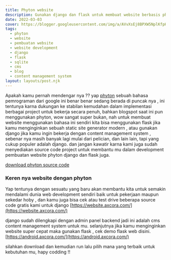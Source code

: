 ```yaml
---
title: Phyton website
description: Gunakan django dan flask untuk membuat website berbasis phyton
date: 2022-03-03
cover: https://blogger.googleusercontent.com/img/a/AVvXsEj8BPXW5NplKfpHStH4w0Ucfep6YCUjUw33Ph1ZF5e4RmuGPpbVTc8d9Lf3MHDGDjlou22ut04tuhBJraGrqmW8pctmqc1M9TxUDAmn9pAeHItQgfUFHXrS70qt5hFWEZFGBJS-t2vhZ3VO29HP4rHkC5RBBeuUzlM6CTBfxFg7Ni3IEiFjQ1X0yk3vhw=s1200
tags: 
  - phyton
  - website
  - pembuatan website
  - website development
  - django
  - flask
  - sqlite
  - cms
  - blog
  - content management system
layout: layouts/post.njk
---
```


Apakah kamu pernah mendengar nya ?? yap [phyton](https://www.python.org/) sebuah bahasa pemrograman dari google ini benar benar sedang berada di puncak nya , ini tentunya karna dukungan ke stabilan kemudahan dalam implementasi berbagai project untuk bekerja secara penuh, bahkan blogspot saat ini pun menggunakan phyton, wow sangat super bukan, nah untuk membuat website menggunakan bahasa ini sendiri kita bisa menggunakan flask jika kamu menginginkan sebuah static site generator modern , atau gunakan django jika kamu ingin bekerja dengan content management system , sebenar nya masih banyak lagi mulai dari pelician, dan lain lain, tapi yang cukup populer adalah django. dan jangan kawatir karna kami juga sudah menyediakan source code project untuk membantu mu dalam development pembuatan website phyton django dan flask juga.

[download phyton source code](https://github.com/mesinkasir?tab=repositories&q=phyton&type=&language=&sort=)

### Keren nya website dengan phyton

Yap tentunya dengan sesuatu yang baru akan membantu kita untuk semakin mendalami dunia web development sendiri baik untuk pekerjaan maupun sekedar hoby , dan kamu juga bisa cek atau test drive beberapa source code gratis kami untuk django [https://website.axcora.com/](https://website.axcora.com/)

django sudah dilengkapi dengan admin panel backend jadi ini adalah cms content management system untuk mu. selanjutnya jika kamu menginginkan website super cepat maka gunakan flask , cek demo flask web disini. [https://android.axcora.com/](https://android.axcora.com/)

silahkan download dan kemudian run lalu pilih mana yang terbaik untuk kebutuhan mu, hapy codding !!
